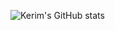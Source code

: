 ![Kerim's GitHub stats](https://github-readme-stats.vercel.app/api?username=kerimtaray&show_icons=true&theme=radical)
